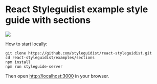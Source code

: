 # React Styleguidist example style guide with sections

![](http://wow.sapegin.me/3F1u0m1g2w07/Image%202016-04-20%20at%209.15.24%20AM.png)

How to start locally:

```
git clone https://github.com/styleguidist/react-styleguidist.git
cd react-styleguidist/examples/sections
npm install
npm run styleguide-server
```

Then open [http://localhost:3000](http://localhost:3000) in your browser.
